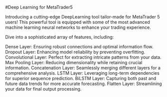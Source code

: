 #Deep Learning for MetaTrader5

Introducing a cutting-edge DeepLearning tool tailor-made for MetaTrader 5 users! This powerful tool is equipped with some of the most advanced machine learning neural networks to enhance your trading experience.

Dive into a sophisticated array of features, including:

Dense Layer: Ensuring robust connections and optimal information flow.
Dropout Layer: Enhancing model reliability by preventing overfitting.
Convolutional Layer: Perfect for extracting intricate patterns from your data.
Max Pooling Layer: Reducing dimensionality while retaining crucial information.
Concatenation Layer: Seamlessly merging different layers for a comprehensive analysis.
LSTM Layer: Leveraging long-term dependencies for superior sequence prediction.
BiLSTM Layer: Capturing both past and future data trends for more accurate forecasting.
Flatten Layer: Streamlining your data for final output processing.
